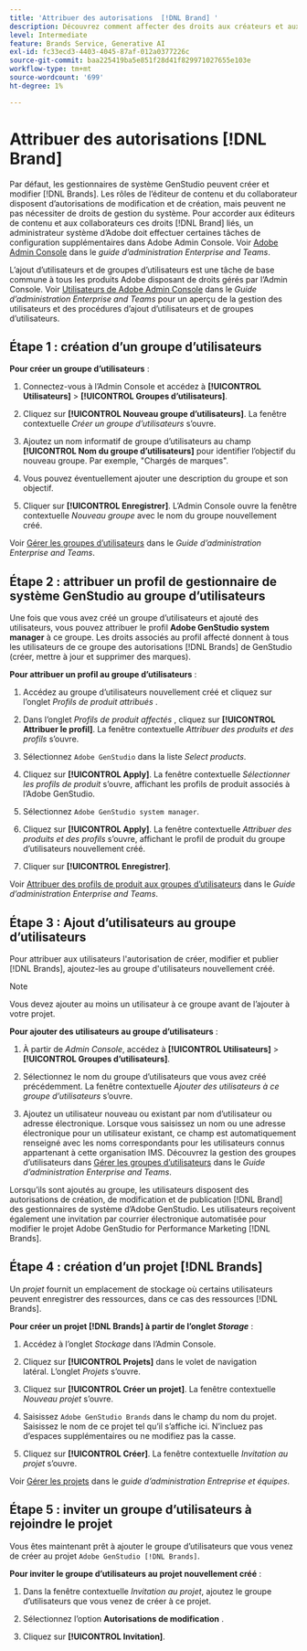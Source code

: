 ```yaml
---
title: 'Attribuer des autorisations  [!DNL Brand] '
description: Découvrez comment affecter des droits aux créateurs et aux éditeurs de GenStudio for Performance Marketing [!DNL Brand] .
level: Intermediate
feature: Brands Service, Generative AI
exl-id: fc33ecd3-4403-4045-87af-012a0377226c
source-git-commit: baa225419ba5e851f28d41f829971027655e103e
workflow-type: tm+mt
source-wordcount: '699'
ht-degree: 1%

---
```


# Attribuer des autorisations [!DNL Brand]

Par défaut, les gestionnaires de système GenStudio peuvent créer et modifier [!DNL Brands]. Les rôles de l’éditeur de contenu et du collaborateur disposent d’autorisations de modification et de création, mais peuvent ne pas nécessiter de droits de gestion du système. Pour accorder aux éditeurs de contenu et aux collaborateurs ces droits [!DNL Brand] liés, un administrateur système d’Adobe doit effectuer certaines tâches de configuration supplémentaires dans Adobe Admin Console. Voir [Adobe Admin Console](https://helpx.adobe.com/enterprise/using/admin-console.html#Overview) dans le _guide d’administration Enterprise and Teams_.

L’ajout d’utilisateurs et de groupes d’utilisateurs est une tâche de base commune à tous les produits Adobe disposant de droits gérés par l’Admin Console. Voir [Utilisateurs de Adobe Admin Console](https://helpx.adobe.com/fr/enterprise/using/users.html) dans le _Guide d’administration Enterprise and Teams_ pour un aperçu de la gestion des utilisateurs et des procédures d’ajout d’utilisateurs et de groupes d’utilisateurs.

## Étape 1 : création d’un groupe d’utilisateurs

**Pour créer un groupe d’utilisateurs** :

1. Connectez-vous à l’Admin Console et accédez à **[!UICONTROL Utilisateurs]** > **[!UICONTROL Groupes d’utilisateurs]**.

1. Cliquez sur **[!UICONTROL Nouveau groupe d’utilisateurs]**. La fenêtre contextuelle _Créer un groupe d’utilisateurs_ s’ouvre.

1. Ajoutez un nom informatif de groupe d’utilisateurs au champ **[!UICONTROL Nom du groupe d’utilisateurs]** pour identifier l’objectif du nouveau groupe. Par exemple, &quot;Chargés de marques&quot;.

1. Vous pouvez éventuellement ajouter une description du groupe et son objectif.

1. Cliquer sur **[!UICONTROL Enregistrer]**. L’Admin Console ouvre la fenêtre contextuelle _Nouveau groupe_ avec le nom du groupe nouvellement créé.

Voir [Gérer les groupes d’utilisateurs](https://helpx.adobe.com/fr/enterprise/using/user-groups.html) dans le _Guide d’administration Enterprise and Teams_.

## Étape 2 : attribuer un profil de gestionnaire de système GenStudio au groupe d’utilisateurs

Une fois que vous avez créé un groupe d’utilisateurs et ajouté des utilisateurs, vous pouvez attribuer le profil **Adobe GenStudio system manager** à ce groupe. Les droits associés au profil affecté donnent à tous les utilisateurs de ce groupe des autorisations [!DNL Brands] de GenStudio (créer, mettre à jour et supprimer des marques).

**Pour attribuer un profil au groupe d’utilisateurs** :

1. Accédez au groupe d’utilisateurs nouvellement créé et cliquez sur l’onglet _Profils de produit attribués_ .

1. Dans l’onglet _Profils de produit affectés_ , cliquez sur **[!UICONTROL Attribuer le profil]**. La fenêtre contextuelle _Attribuer des produits et des profils_ s’ouvre.

1. Sélectionnez `Adobe GenStudio` dans la liste _Select products_.

1. Cliquez sur **[!UICONTROL Apply]**. La fenêtre contextuelle _Sélectionner les profils de produit_ s’ouvre, affichant les profils de produit associés à l’Adobe GenStudio.

1. Sélectionnez `Adobe GenStudio system manager`.

1. Cliquez sur **[!UICONTROL Apply]**. La fenêtre contextuelle _Attribuer des produits et des profils_ s’ouvre, affichant le profil de produit du groupe d’utilisateurs nouvellement créé.

1. Cliquer sur **[!UICONTROL Enregistrer]**.

Voir [Attribuer des profils de produit aux groupes d’utilisateurs](https://helpx.adobe.com/fr/enterprise/using/user-groups.html) dans le _Guide d’administration Enterprise and Teams_.

## Étape 3 : Ajout d’utilisateurs au groupe d’utilisateurs

Pour attribuer aux utilisateurs l&#39;autorisation de créer, modifier et publier [!DNL Brands], ajoutez-les au groupe d&#39;utilisateurs nouvellement créé.

>[!NOTE]
>
>Vous devez ajouter au moins un utilisateur à ce groupe avant de l’ajouter à votre projet.

**Pour ajouter des utilisateurs au groupe d’utilisateurs** :

1. À partir de _Admin Console_, accédez à **[!UICONTROL Utilisateurs]** > **[!UICONTROL Groupes d’utilisateurs]**.

1. Sélectionnez le nom du groupe d’utilisateurs que vous avez créé précédemment. La fenêtre contextuelle _Ajouter des utilisateurs à ce groupe d’utilisateurs_ s’ouvre.

1. Ajoutez un utilisateur nouveau ou existant par nom d’utilisateur ou adresse électronique. Lorsque vous saisissez un nom ou une adresse électronique pour un utilisateur existant, ce champ est automatiquement renseigné avec les noms correspondants pour les utilisateurs connus appartenant à cette organisation IMS. Découvrez la gestion des groupes d’utilisateurs dans [Gérer les groupes d’utilisateurs](https://helpx.adobe.com/fr/enterprise/using/user-groups.html) dans le _Guide d’administration Enterprise and Teams_.

Lorsqu’ils sont ajoutés au groupe, les utilisateurs disposent des autorisations de création, de modification et de publication [!DNL Brand] des gestionnaires de système d’Adobe GenStudio. Les utilisateurs reçoivent également une invitation par courrier électronique automatisée pour modifier le projet Adobe GenStudio for Performance Marketing [!DNL Brands].

## Étape 4 : création d’un projet [!DNL Brands]

Un _projet_ fournit un emplacement de stockage où certains utilisateurs peuvent enregistrer des ressources, dans ce cas des ressources [!DNL Brands].

**Pour créer un projet [!DNL Brands] à partir de l’onglet _Storage_** :

1. Accédez à l’onglet _Stockage_ dans l’Admin Console.

1. Cliquez sur **[!UICONTROL Projets]** dans le volet de navigation latéral. L’onglet _Projets_ s’ouvre.

1. Cliquez sur **[!UICONTROL Créer un projet]**. La fenêtre contextuelle _Nouveau projet_ s’ouvre.

1. Saisissez `Adobe GenStudio Brands` dans le champ du nom du projet. Saisissez le nom de ce projet tel qu’il s’affiche ici. N’incluez pas d’espaces supplémentaires ou ne modifiez pas la casse.

1. Cliquez sur **[!UICONTROL Créer]**. La fenêtre contextuelle _Invitation au projet_ s’ouvre.

Voir [Gérer les projets](https://helpx.adobe.com/enterprise/using/projects-in-business-storage.html) dans le _guide d’administration Entreprise et équipes_.

## Étape 5 : inviter un groupe d’utilisateurs à rejoindre le projet

Vous êtes maintenant prêt à ajouter le groupe d’utilisateurs que vous venez de créer au projet `Adobe GenStudio [!DNL Brands]`.

**Pour inviter le groupe d’utilisateurs au projet nouvellement créé** :

1. Dans la fenêtre contextuelle _Invitation au projet_, ajoutez le groupe d’utilisateurs que vous venez de créer à ce projet.

1. Sélectionnez l’option **Autorisations de modification** .

1. Cliquez sur **[!UICONTROL Invitation]**.
